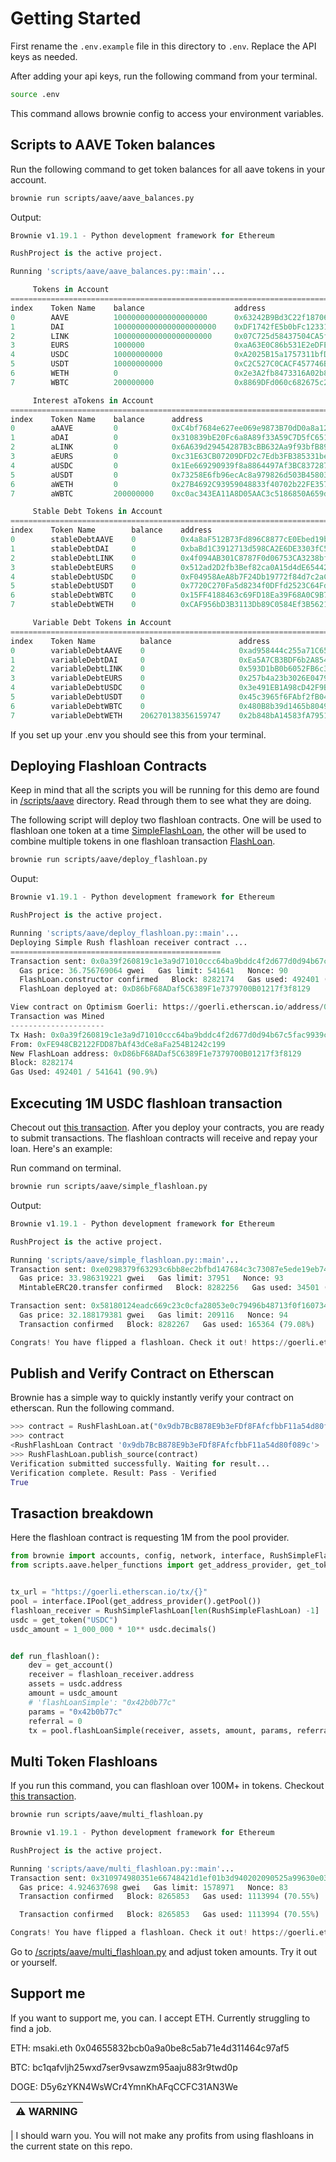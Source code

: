 # Getting Started

First rename the `.env.example` file in this directory to `.env`. Replace the API keys as needed.

After adding your api keys, run the following command from your terminal.

```bash
source .env
```

This command allows brownie config to access your environment variables.

## Scripts to AAVE Token balances

Run the following command to get token balances for all aave tokens in your account.

```bash
brownie run scripts/aave/aave_balances.py
```

Output:

```python
Brownie v1.19.1 - Python development framework for Ethereum

RushProject is the active project.

Running 'scripts/aave/aave_balances.py::main'...

     Tokens in Account
====================================================================================================
index    Token Name    balance                    address
0        AAVE          100000000000000000000      0x63242B9Bd3C22f18706d5c4E627B4735973f1f07
1        DAI           10000000000000000000000    0xDF1742fE5b0bFc12331D8EAec6b478DfDbD31464
2        LINK          1000000000000000000000     0x07C725d58437504CA5f814AE406e70E21C5e8e9e
3        EURS          1000000                    0xaA63E0C86b531E2eDFE9F91F6436dF20C301963D
4        USDC          10000000000                0xA2025B15a1757311bfD68cb14eaeFCc237AF5b43
5        USDT          10000000000                0xC2C527C0CACF457746Bd31B2a698Fe89de2b6d49
6        WETH          0                          0x2e3A2fb8473316A02b8A297B982498E661E1f6f5
7        WBTC          200000000                  0x8869DFd060c682675c2A8aE5B21F2cF738A0E3CE

     Interest aTokens in Account
====================================================================================================
index    Token Name    balance      address
0        aAAVE         0            0xC4bf7684e627ee069e9873B70dD0a8a1241bf72c
1        aDAI          0            0x310839bE20Fc6a8A89f33A59C7D5fC651365068f
2        aLINK         0            0x6A639d29454287B3cBB632Aa9f93bfB89E3fd18f
3        aEURS         0            0xc31E63CB07209DFD2c7Edb3FB385331be2a17209
4        aUSDC         0            0x1Ee669290939f8a8864497Af3BC83728715265FF
5        aUSDT         0            0x73258E6fb96ecAc8a979826d503B45803a382d68
6        aWETH         0            0x27B4692C93959048833f40702b22FE3578E77759
7        aWBTC         200000000    0xc0ac343EA11A8D05AAC3c5186850A659dD40B81B

     Stable Debt Tokens in Account
====================================================================================================
index    Token Name        balance    address
0        stableDebtAAVE    0          0x4a8aF512B73Fd896C8877cE0Ebed19b0a11B593C
1        stableDebtDAI     0          0xbaBd1C3912713d598CA2E6DE3303fC59b19d0B0F
2        stableDebtLINK    0          0x4f094AB301C8787F0d06753CA3238bfA9CFB9c91
3        stableDebtEURS    0          0x512ad2D2fb3Bef82ca0A15d4dE6544246e2D32c7
4        stableDebtUSDC    0          0xF04958AeA8b7F24Db19772f84d7c2aC801D9Cf8b
5        stableDebtUSDT    0          0x7720C270Fa5d8234f0DFfd2523C64FdeB333Fa50
6        stableDebtWBTC    0          0x15FF4188463c69FD18Ea39F68A0C9B730E23dE81
7        stableDebtWETH    0          0xCAF956bD3B3113Db89C0584Ef3B562153faB87D5

     Variable Debt Tokens in Account
====================================================================================================
index    Token Name          balance               address
0        variableDebtAAVE    0                     0xad958444c255a71C659f7c30e18AFafdE910EB5a
1        variableDebtDAI     0                     0xEa5A7CB3BDF6b2A8541bd50aFF270453F1505A72
2        variableDebtLINK    0                     0x593D1bB0b6052FB6c3423C42FA62275b3D95a943
3        variableDebtEURS    0                     0x257b4a23b3026E04790c39fD3Edd7101E5F31192
4        variableDebtUSDC    0                     0x3e491EB1A98cD42F9BBa388076Fd7a74B3470CA0
5        variableDebtUSDT    0                     0x45c3965f6FAbf2fB04e3FE019853813B2B7cC3A3
6        variableDebtWBTC    0                     0x480B8b39d1465b8049fbf03b8E0a072Ab7C9A422
7        variableDebtWETH    206270138356159747    0x2b848bA14583fA79519Ee71E7038D0d1061cd0F1

```

If you set up your .env you should see this from your terminal.

## Deploying Flashloan Contracts

Keep in mind that all the scripts you will be running for this demo are found in [/scripts/aave](./scripts/aave/) directory. Read through them to see what they are doing.

The following script will deploy two flashloan contracts. One will be used to flashloan one token at a time [SimpleFlashLoan](./contracts/rush/flashloan/RushSimpleFlashLoan.sol), the other will be used to combine multiple tokens in one flashloan transaction [FlashLoan](./contracts/rush/flashloan/RushFlashLoan.sol).

```bash
brownie run scripts/aave/deploy_flashloan.py
```

Ouput:

```python
Brownie v1.19.1 - Python development framework for Ethereum

RushProject is the active project.

Running 'scripts/aave/deploy_flashloan.py::main'...
Deploying Simple Rush flashloan receiver contract ...
===============================================
Transaction sent: 0x0a39f260819c1e3a9d71010ccc64ba9bddc4f2d677d0d94b67c5fac9939cb520
  Gas price: 36.756769064 gwei   Gas limit: 541641   Nonce: 90
  FlashLoan.constructor confirmed   Block: 8282174   Gas used: 492401 (90.91%)
  FlashLoan deployed at: 0xD86bF68ADaf5C6389F1e7379700B01217f3f8129

View contract on Optimism Goerli: https://goerli.etherscan.io/address/0xD86bF68ADaf5C6389F1e7379700B01217f3f8129
Transaction was Mined
---------------------
Tx Hash: 0x0a39f260819c1e3a9d71010ccc64ba9bddc4f2d677d0d94b67c5fac9939cb520
From: 0xFE948CB2122FDD87bAf43dCe8aFa254B1242c199
New FlashLoan address: 0xD86bF68ADaf5C6389F1e7379700B01217f3f8129
Block: 8282174
Gas Used: 492401 / 541641 (90.9%)

```

## Excecuting 1M USDC flashloan transaction

Checout out [this transaction](https://goerli.etherscan.io/tx/0x58180124eadc669c23c0cfa28053e0c79496b48713f0f160734710ace2b92577).
After you deploy your contracts, you are ready to submit transactions. The flashloan contracts will receive and repay your loan. Here's an example:

Run command on terminal.

```bash
brownie run scripts/aave/simple_flashloan.py
```

Output:

```python
Brownie v1.19.1 - Python development framework for Ethereum

RushProject is the active project.

Running 'scripts/aave/simple_flashloan.py::main'...
Transaction sent: 0xe0298379f63293c6bb8ec2bfbd147684c3c73087e5ede19eb7409bcd844fcabb
  Gas price: 33.986319221 gwei   Gas limit: 37951   Nonce: 93
  MintableERC20.transfer confirmed   Block: 8282256   Gas used: 34501 (90.91%)

Transaction sent: 0x58180124eadc669c23c0cfa28053e0c79496b48713f0f160734710ace2b92577
  Gas price: 32.188179381 gwei   Gas limit: 209116   Nonce: 94
  Transaction confirmed   Block: 8282267   Gas used: 165364 (79.08%)

Congrats! You have flipped a flashloan. Check it out! https://goerli.etherscan.io/tx/0x58180124eadc669c23c0cfa28053e0c79496b48713f0f160734710ace2b92577
```

## Publish and Verify Contract on Etherscan

Brownie has a simple way to quickly instantly verify your contract on etherscan. Run the following command.

```python
>>> contract = RushFlashLoan.at("0x9db7BcB878E9b3eFDf8FAfcfbbF11a54d80f089c")
>>> contract
<RushFlashLoan Contract '0x9db7BcB878E9b3eFDf8FAfcfbbF11a54d80f089c'>
>>> RushFlashLoan.publish_source(contract)
Verification submitted successfully. Waiting for result...
Verification complete. Result: Pass - Verified
True
```

## Trasaction breakdown

Here the flashloan contract is requesting 1M from the pool provider.

```python
from brownie import accounts, config, network, interface, RushSimpleFlashLoan
from scripts.aave.helper_functions import get_address_provider, get_token, get_account


tx_url = "https://goerli.etherscan.io/tx/{}"
pool = interface.IPool(get_address_provider().getPool())
flashloan_receiver = RushSimpleFlashLoan[len(RushSimpleFlashLoan) -1]
usdc = get_token("USDC")
usdc_amount = 1_000_000 * 10** usdc.decimals()


def run_flashloan():
    dev = get_account()
    receiver = flashloan_receiver.address
    assets = usdc.address
    amount = usdc_amount
    # 'flashLoanSimple': "0x42b0b77c"
    params = "0x42b0b77c"
    referral = 0
    tx = pool.flashLoanSimple(receiver, assets, amount, params, referral, {"from": dev})
```

## Multi Token Flashloans

If you run this command, you can flashloan over 100M+ in tokens. Checkout [this transaction](https://goerli.etherscan.io/tx/0x310974980351e66748421d1ef01b3d940202090525a99630e03150cb9aeae859).

```bash
brownie run scripts/aave/multi_flashloan.py
```

```python
Brownie v1.19.1 - Python development framework for Ethereum

RushProject is the active project.

Running 'scripts/aave/multi_flashloan.py::main'...
Transaction sent: 0x310974980351e66748421d1ef01b3d940202090525a99630e03150cb9aeae859
  Gas price: 4.924637698 gwei   Gas limit: 1578971   Nonce: 83
  Transaction confirmed   Block: 8265853   Gas used: 1113994 (70.55%)

  Transaction confirmed   Block: 8265853   Gas used: 1113994 (70.55%)

Congrats! You have flipped a flashloan. Check it out! https://goerli.etherscan.io/tx/0x310974980351e66748421d1ef01b3d940202090525a99630e03150cb9aeae859

```

Go to [/scripts/aave/multi_flashloan.py](./scripts/aave/multi_flashloan.py) and adjust token amounts. Try it out or yourself.

## Support me

If you want to support me, you can. I accept ETH. Currently struggling to find a job.

ETH: msaki.eth 0x04655832bcb0a9a0be8c5ab71e4d311464c97af5

BTC: bc1qafvljh25wxd7ser9vsawzm95aaju883r9twd0p

DOGE: D5y6zYKN4WsWCr4YmnKhAFqCCFC31AN3We

| :warning: WARNING |
| :---------------- |

| I should warn you. You will not make any profits from using flashloans in the current state on this repo.
